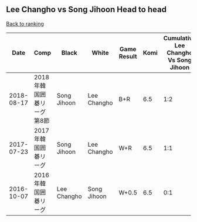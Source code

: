 ## Lee Changho vs Song Jihoon Head to head

[Back to ranking](../../index.md)




| **Date** | **Comp** | **Black** | **White** | **Game Result** | **Komi** | **Cumulative Lee Changho Vs Song Jihoon** | **Lee Changho Streak** | **Song Jihoon Streak** | 
| --- | --- | --- | --- | --- | --- | --- | --- | --- |
| 2018-08-17 | 2018年韓国囲碁リーグ第8節 | Song Jihoon | Lee Changho | B+R | 6.5 | 1:2 | 0 | 1 | 
| 2017-07-23 | 2017年韓国囲碁リーグ | Song Jihoon | Lee Changho | W+R | 6.5 | 1:1 | 1 | 0 | 
| 2016-10-07 | 2016年韓国囲碁リーグ | Lee Changho | Song Jihoon | W+0.5 | 6.5 | 0:1 | 0 | 1 |




